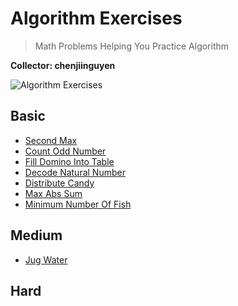 # Algorithm Exercises
> Math Problems Helping You Practice Algorithm

**Collector: chenjiinguyen**

![Algorithm Exercises](https://i.imgur.com/trrbLVm.png)

## Basic
- [Second Max](https://github.com/chenjiinguyen/AlgorithmExercises/tree/master/SecondMax)
- [Count Odd Number](https://github.com/chenjiinguyen/AlgorithmExercises/tree/master/CountOddNumber)
- [Fill Domino Into Table](https://github.com/chenjiinguyen/AlgorithmExercises/tree/master/FillDominoIntoTable)
- [Decode Natural Number](https://github.com/chenjiinguyen/AlgorithmExercises/tree/master/DecodeNaturalNumber)
- [Distribute Candy](https://github.com/chenjiinguyen/AlgorithmExercises/tree/master/DistributeCandy)
- [Max Abs Sum](https://github.com/chenjiinguyen/AlgorithmExercises/tree/master/MaxAbsSum)
- [Minimum Number Of Fish](https://github.com/chenjiinguyen/AlgorithmExercises/tree/master/MinimumNumberOfFish)

## Medium
- [Jug Water](https://github.com/chenjiinguyen/AlgorithmExercises/tree/master/JugWater)

## Hard